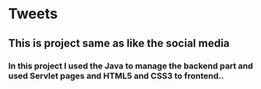 # Tweets
## This is project same as like the social media
### In this project I used the Java to manage the backend part and used Servlet pages and HTML5 and CSS3 to frontend..

